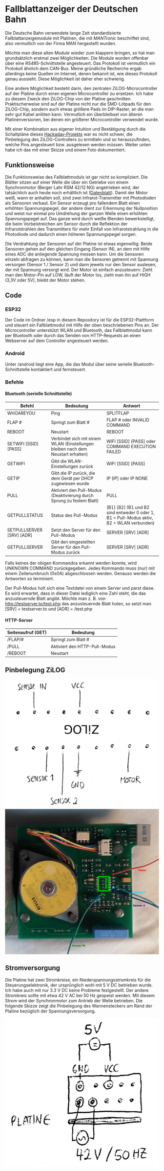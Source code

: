 # Fallblattanzeiger der Deutschen Bahn

Die Deutsche Bahn verwendete lange Zeit standardisierte Fallblattanzeigemodule mit Platinen, die mit *MANTronic* beschriftet sind, also vermutlich von der Firma MAN hergestellt wurden.

Möchte man diese alten Module wieder zum klappern bringen, so hat man grundsätzlich erstmal zwei Möglichkeiten. Die Module wurden offenbar über eine RS485-Schnittstelle angesteuert. Das Protokoll ist vermutlich ein Protokoll ähnlich dem CAN-Bus. Meine gründliche Recherche ergab allerdings keine Quellen im Internet, denen bekannt ist, wie dieses Protokoll genau aussieht. Diese Möglichkeit ist daher eher schwierig.

Eine andere Möglichkeit besteht darin, den zentralen ZiLOG-Microcontroller auf der Platine durch einen eigenen Microcontroller zu ersetzen. Ich habe zu diesem Zweck den ZiLOG-Chip von der Platine geschnitten. Praktischerweise sind auf der Platine nicht nur die SMD-Lötpads für den ZiLOG-Chip, sondern auch etwas größere Pads im DIP-Raster, an die man sehr gut Kabel anlöten kann. Vermutlich ein überbleibsel von älteren Platinenversionen, bei denen ein größerer Microcontroller verwendet wurde.

Mit einer Kombination aus eigener Intuition und Bestätigung durch die Schaltpläne dieses [Hackaday-Projekts](https://hackaday.io/project/9070-fallblattfahrzielanzeige-of-s-bahn-berlin) war es nicht schwer, die Pinbelegung des ZiLOG-Controllers zu ermitteln und so herauszufinden, welche Pins angesteuert bzw. ausgelesen werden müssen. Weiter unten habe ich das mit einer Skizze und einem Foto dokumentiert.

## Funktionsweise

Die Funktionsweise des Fallblattmoduls ist gar nicht so kompliziert. Die Blätter sitzen auf einer Welle die über ein Getriebe von einem Synchronmotor (Berger Lahr RSM 42/12 NG) angetrieben wird, der tatsächlich auch heute noch erhältlich ist ([Datenblatt](https://www.abi.nl/assets/uploads/Downloads/Aandrijvingen/Kleine%20vertragingsmotoren/Synchroonmotoren/Catalogus_RSM_D.pdf)).
Damit der Motor weiß, wann er anhalten soll, sind zwei Infrarot-Transmitter mit Photodioden als Sensoren verbaut. Ein Sensor erzeugt pro fallendem Blatt einen erhöhten Spannungspegel, der andere dient zur Erkennung der Nullposition und weist nur einmal pro Umdrehung der ganzen Welle einen erhöhten Spannungspegel auf. Das ganze wird durch weiße Blenden bewerkstelligt, die beim Vorbeistreichen am Sensor durch die Reflektion der Infrarotstrahlen des Transmitters für mehr Einfall von Infrarotstrahlung in die Photodiode und dadurch einen höheren Spannungspegel sorgen.

Die Verdrahtung der Sensoren auf der Platine ist etwas eigenwillig. Beide Sensoren gehen auf den gleichen Eingang (Sensor IN), an dem mit Hilfe eines ADC die anliegende Spannung messen kann. Um die Sensoren einzeln abfragen zu können, kann man die Sensoren getrennt mit Spannung versorgen (Sensor 1 / Sensor 2) und dann jeweils nur den Sensor auslesen, der mit Spannung versorgt wird. Der Motor ist einfach anzusteuern: Zieht man den Motor-Pin auf LOW, läuft der Motor los, zieht man ihn auf HIGH (3,3V oder 5V), bleibt der Motor stehen.

## Code

### ESP32
Der Code im Ordner /esp in diesem Repository ist für die ESP32-Plattform und steuert ein Fallblattmodul mit Hilfe der oben beschriebenen Pins an. Der Microcontroller unterstützt WLAN und Bluetooth, das Fallblattmodul kann per Bluetooth oder durch das Senden von HTTP-Requests an einen Webserver auf dem Controller angesteuert werden.

### Android
Unter /android liegt eine App, die das Modul über seine serielle Bluetooth-Schnittstelle kontaktiert und fernsteuert.

### Befehle
#### Bluetooth (serielle Schnittstelle)

Befehl | Bedeutung | Antwort
------------ | ------- | ------
WHOAREYOU | Ping | SPLITFLAP
FLAP # | Springt zum Blatt # | FLAP # oder INVALID COMMAND
REBOOT | Neustart | REBOOT
SETWIFI [SSID] [PASS] | Verbindet sich mit einem WLAN (Einstellungen bleiben nach dem Neustart erhalten) | WIFI [SSID] [PASS] oder COMMAND EXECUTION FAILED
GETWIFI | Gibt die WLAN-Einstellungen zurück | WIFI [SSID] [PASS]
GETIP | Gibt die IP zurück, die dem Gerät per DHCP zugewiesen wurde | IP [IP] oder IP NONE
PULL | Aktiviert den Pull-Modus (Deaktivierung durch Sprung zu festem Blatt) | PULL
GETPULLSTATUS | Status des Pull-Modus | [B1] [B2] (B1 und B2 sind entweder 0 oder 1, B1 = Pull-Modus aktiv, B2 = WLAN verbunden)
SETPULLSERVER [SRV] [ADR] | Setzt den Server für den Pull-Modus | SERVER [SRV] [ADR]
GETPULLSERVER | Gibt den eingestellten Server für den Pull-Modus zurück | SERVER [SRV] [ADR]
  
Falls keines der obigen Kommandos erkannt werden konnte, wird UNKNOWN COMMAND zurückgegeben. Jedes Kommando muss (nur) mit einem Zeilenumbruch (0x0A) abgeschlossen werden. Genauso werden die Antworten so terminiert.

Der Pull-Modus holt sich eine Textdatei von einem Server und parst diese. Es wird erwartet, dass in dieser Datei
lediglich eine Zahl steht, die das anzusteuernde Blatt angibt. Möchte man z. B. von http://testserver.to/test.php das anzusteuernde Blatt holen, so setzt man [SRV] = testserver.to und [ADR] = /test.php

  
#### HTTP-Server

Seitenaufruf (GET) | Bedeutung
------------ | -------------
/FLAP/# | Springt zum Blatt #
/PULL   | Aktiviert den HTTP-Pull-Modus
/REBOOT | Neustart


## Pinbelegung ZiLOG
![Pinbelegung](/images/zilog.png)
![Pinbelegung](/images/schaltskizze.png)

## Stromversorgung

Die Platine hat zwei Stromkreise, ein Niederspannungsstromkreis für die Steuerungselektronik, der ursprünglich wohl mit 5 V DC betrieben wurde. Ich habe auch mit nur 3.3 V DC keine Probleme festgestellt. Der andere Stromkreis sollte mit etwa 42 V AC bei 50 Hz gespeist werden. Mit diesem Strom wird der Synchronmotor zum Antrieb der Welle betrieben. Die folgende Skizze zeigt die Pinbelegung des Wannensteckers am Rand der Platine bezüglich der Spannungsversorgung.

![Stromversorgung](/images/power.png)

